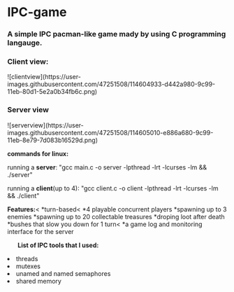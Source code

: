 # IPC-game
<h3>A simple IPC pacman-like game mady by using C programming langauge.</h3>

<h3>Client view:</h3>
![clientview](https://user-images.githubusercontent.com/47251508/114604933-d442a980-9c99-11eb-80d1-5e2a0b34fb6c.png)
<h3>Server view</h3>
![serverview](https://user-images.githubusercontent.com/47251508/114605010-e886a680-9c99-11eb-8e79-7d083b16529d.png)

<b>commands for linux:</b>
<p>running a <b>server</b>: "gcc main.c -o server -lpthread -lrt -lcurses -lm && ./server"</p>
<p>running a <b>client</b>(up to 4): "gcc client.c -o client -lpthread -lrt -lcurses -lm && ./client"</p>


<b>Features:</b><
*turn-based<
*4 playable concurrent players
*spawning up to 3 enemies
*spawning up to 20 collectable treasures
*droping loot after death
*bushes that slow you down for 1 turn<
*a game log and monitoring interface for the server

<b><ul>List of IPC tools that I used:</ul></b>
<li>threads</li>
<li>mutexes</li>
<li>unamed and named semaphores</li>
<li>shared memory</li>


